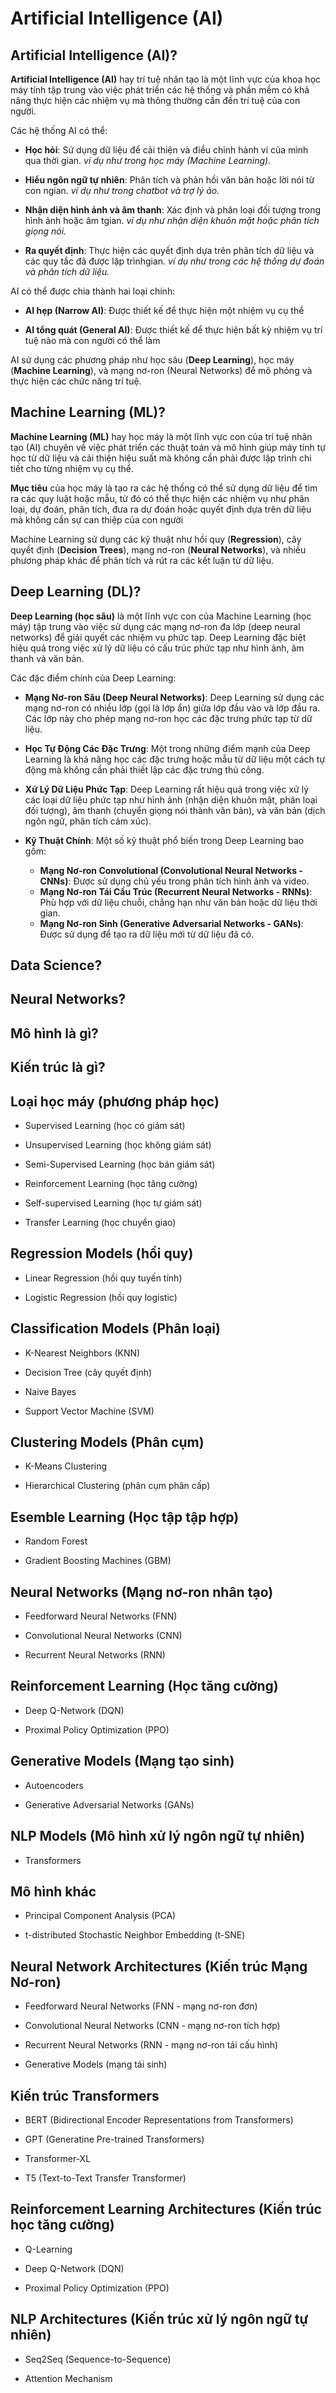 # Artificial Intelligence (AI)

## Artificial Intelligence (AI)?

**Artificial Intelligence (AI)** hay trí tuệ nhân tạo là một lĩnh vực của khoa học máy tính tập trung vào việc phát triển các hệ thống và phần mềm có khả năng thực hiện các nhiệm vụ mà thông thường cần đến trí tuệ của con người.

Các hệ thống AI có thể:

- **Học hỏi**: Sử dụng dữ liệu để cải thiện và điều chỉnh hành vi của mình qua thời gian. _ví dụ như trong học máy (Machine Learning)._

- **Hiểu ngôn ngữ tự nhiên**: Phân tích và phản hồi văn bản hoặc lời nói từ con ngian. _ví dụ như trong chatbot và trợ lý ảo._

- **Nhận diện hình ảnh và âm thanh**: Xác định và phân loại đối tượng trong hình ảnh hoặc âm tgian. _ví dụ như nhận diện khuôn mặt hoặc phân tích giọng nói._

- **Ra quyết định**: Thực hiện các quyết định dựa trên phân tích dữ liệu và các quy tắc đã được lập trìnhgian. _ví dụ như trong các hệ thống dự đoán và phân tích dữ liệu._

AI có thể được chia thành hai loại chính:

- **AI hẹp (Narrow AI)**: Được thiết kế để thực hiện một nhiệm vụ cụ thể

- **AI tổng quát (General AI)**: Được thiết kế để thực hiện bất kỳ nhiệm vụ trí tuệ nào mà con người có thể làm

AI sử dụng các phương pháp như học sâu (**Deep Learning**), học máy (**Machine Learning**), và mạng nơ-ron (Neural Networks) để mô phỏng và thực hiện các chức năng trí tuệ.

## Machine Learning (ML)?

**Machine Learning (ML)** hay học máy là một lĩnh vực con của trí tuệ nhân tạo (AI) chuyên về việc phát triển các thuật toán và mô hình giúp máy tính tự học từ dữ liệu và cải thiện hiệu suất mà không cần phải được lập trình chi tiết cho từng nhiệm vụ cụ thể.

**Mục tiêu** của học máy là tạo ra các hệ thống có thể sử dụng dữ liệu để tìm ra các quy luật hoặc mẫu, từ đó có thể thực hiện các nhiệm vụ như phân loại, dự đoán, phân tích, đưa ra dự đoán hoặc quyết định dựa trên dữ liệu mà không cần sự can thiệp của con người

Machine Learning sử dụng các kỹ thuật như hồi quy (**Regression**), cây quyết định (**Decision Trees**), mạng nơ-ron (**Neural Networks**), và nhiều phương pháp khác để phân tích và rút ra các kết luận từ dữ liệu.

## Deep Learning (DL)?

**Deep Learning (học sâu)** là một lĩnh vực con của Machine Learning (học máy) tập trung vào việc sử dụng các mạng nơ-ron đa lớp (deep neural networks) để giải quyết
các nhiệm vụ phức tạp. Deep Learning đặc biệt hiệu quả trong việc xử lý dữ liệu có cấu trúc phức tạp như hình ảnh, âm thanh và văn bản.

Các đặc điểm chính của Deep Learning:

- **Mạng Nơ-ron Sâu (Deep Neural Networks)**: Deep Learning sử dụng các mạng nơ-ron có nhiều lớp (gọi là lớp ẩn) giữa lớp đầu vào và lớp đầu ra. Các lớp này cho phép mạng nơ-ron học các đặc trưng phức tạp từ dữ liệu.

- **Học Tự Động Các Đặc Trưng**: Một trong những điểm mạnh của Deep Learning là khả năng học các đặc trưng hoặc mẫu từ dữ liệu một cách tự động mà không cần phải thiết lập các đặc trưng thủ công.

- **Xử Lý Dữ Liệu Phức Tạp**: Deep Learning rất hiệu quả trong việc xử lý các loại dữ liệu phức tạp như hình ảnh (nhận diện khuôn mặt, phân loại đối tượng), âm thanh (chuyển giọng nói thành văn bản), và văn bản (dịch ngôn ngữ, phân tích cảm xúc).

- **Kỹ Thuật Chính**: Một số kỹ thuật phổ biến trong Deep Learning bao gồm:
  - **Mạng Nơ-ron Convolutional (Convolutional Neural Networks - CNNs)**: Được sử dụng chủ yếu trong phân tích hình ảnh và video.
  - **Mạng Nơ-ron Tái Cấu Trúc (Recurrent Neural Networks - RNNs)**: Phù hợp với dữ liệu chuỗi, chẳng hạn như văn bản hoặc dữ liệu thời gian.
  - **Mạng Nơ-ron Sinh (Generative Adversarial Networks - GANs)**: Được sử dụng để tạo ra dữ liệu mới từ dữ liệu đã có.

## Data Science?

## Neural Networks?

## Mô hình là gì?

## Kiến trúc là gì?

## Loại học máy (phương pháp học)

- Supervised Learning (học có giám sát)

- Unsupervised Learning (học không giám sát)

- Semi-Supervised Learning (học bán giám sát)

- Reinforcement Learning (học tăng cường)

- Self-supervised Learning (học tự giám sát)

- Transfer Learning (học chuyển giao)

## Regression Models (hồi quy)

- Linear Regression (hồi quy tuyến tính)

- Logistic Regression (hồi quy logistic)

## Classification Models (Phân loại)

- K-Nearest Neighbors (KNN)

- Decision Tree (cây quyết định)

- Naive Bayes

- Support Vector Machine (SVM)

## Clustering Models (Phân cụm)

- K-Means Clustering

- Hierarchical Clustering (phân cụm phân cấp)

## Esemble Learning (Học tập tập hợp)

- Random Forest

- Gradient Boosting Machines (GBM)

## Neural Networks (Mạng nơ-ron nhân tạo)

- Feedforward Neural Networks (FNN)

- Convolutional Neural Networks (CNN)

- Recurrent Neural Networks (RNN)

## Reinforcement Learning (Học tăng cường)

- Deep Q-Network (DQN)

- Proximal Policy Optimization (PPO)

## Generative Models (Mạng tạo sinh)

- Autoencoders

- Generative Adversarial Networks (GANs)

## NLP Models (Mô hình xử lý ngôn ngữ tự nhiên)

- Transformers

## Mô hình khác

- Principal Component Analysis (PCA)

- t-distributed Stochastic Neighbor Embedding (t-SNE)

## Neural Network Architectures (Kiến trúc Mạng Nơ-ron)

- Feedforward Neural Networks (FNN - mạng nơ-ron đơn)

- Convolutional Neural Networks (CNN - mạng nơ-ron tích hợp)

- Recurrent Neural Networks (RNN - mạng nơ-ron tái cấu hình)

- Generative Models (mạng tái sinh)

## Kiến trúc Transformers

- BERT (Bidirectional Encoder Representations from Transformers)

- GPT (Generatine Pre-trained Transformers)

- Transformer-XL

- T5 (Text-to-Text Transfer Transformer)

## Reinforcement Learning Architectures (Kiến trúc học tăng cường)

- Q-Learning

- Deep Q-Network (DQN)

- Proximal Policy Optimization (PPO)

## NLP Architectures (Kiến trúc xử lý ngôn ngữ tự nhiên)

- Seq2Seq (Sequence-to-Sequence)

- Attention Mechanism
